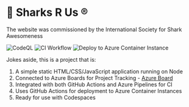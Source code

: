 # :shark: Sharks R Us :registered:

The website was commissioned by the International Society for Shark Awesomeness

![CodeQL](https://github.com/RohitDemo/sharks-r-us/workflows/CodeQL/badge.svg) ![CI Workflow](https://github.com/RohitDemo/sharks-r-us/workflows/CI%20Workflow/badge.svg) ![Deploy to Azure Container Instance](https://github.com/RohitDemo/sharks-r-us/workflows/Deploy%20to%20Azure%20Container%20Instance/badge.svg)

Jokes aside, this is a project that is:
1. A simple static HTML/CSS/JavaScript application running on Node
2. Connected to Azure Boards for Project Tracking - [Azure Board](https://dev.azure.com/RohitAzureDemo/Sharks%20R%20Us/_boards/board/t/Sharks%20R%20Us%20Team/Issues)
3. Integrated with both GitHub Actions and Azure Pipelines for CI
4. Uses GitHub Actions for deployment to Azure Container Instances
5. Ready for use with Codespaces
